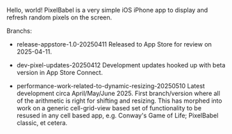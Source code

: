 Hello, world!
PixelBabel is a very simple iOS iPhone app to display and refresh random pixels on the screen.

Branchs:

- release-appstore-1.0-20250411
  Released to App Store for review on 2025-04-11.

- dev-pixel-updates-20250412
  Development updates hooked up with beta version in App Store Connect.

- performance-work-related-to-dynamic-resizing-20250510
  Latest development circa April/May/June 2025.
  First branch/version where all of the arithmetic is right for shifting and resizing.
  This has morphed into work on a generic cell-grid-view based set of functionality to be
  resused in any cell based app, e.g. Conway's Game of Life; PixelBabel classic, et cetera.

